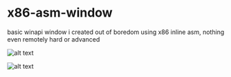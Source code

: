 # x86-asm-window
basic winapi window i created out of boredom using x86 inline asm, nothing even remotely hard or advanced

![alt text](https://i.imgur.com/nglK4m7.png)

![alt text](https://i.imgur.com/2u5ZhBg.png)

